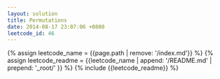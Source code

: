```yaml
---
layout: solution
title: Permutations
date: 2014-08-17 23:07:06 +0800
leetcode_id: 46
---
```

{% assign leetcode_name = {{page.path | remove: '/index.md'}}  %}
{% assign leetcode_readme = {{leetcode_name | append: '/README.md' | prepend: '_root/' }}  %}
{% include {{leetcode_readme}} %}
